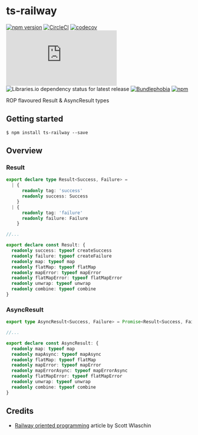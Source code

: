 # ts-railway

[![npm version](https://badge.fury.io/js/ts-railway.svg?t=1495378566925)](https://badge.fury.io/js/ts-railway)
[![CircleCI](https://circleci.com/gh/iyegoroff/ts-railway.svg?style=svg)](https://circleci.com/gh/iyegoroff/ts-railway)
[![codecov](https://codecov.io/gh/iyegoroff/ts-railway/branch/main/graph/badge.svg?t=1520230083925)](https://codecov.io/gh/iyegoroff/ts-railway)
[![Type Coverage](https://img.shields.io/badge/dynamic/json.svg?label=type-coverage&prefix=%E2%89%A5&suffix=%&query=$.typeCoverage.atLeast&uri=https%3A%2F%2Fraw.githubusercontent.com%2Fiyegoroff%2Fts-railway%2Fmain%2Fpackage.json)](https://github.com/plantain-00/type-coverage)
![Libraries.io dependency status for latest release](https://img.shields.io/librariesio/release/npm/ts-railway)
[![Bundlephobia](https://badgen.net/bundlephobia/minzip/ts-railway?label=minzip)](https://bundlephobia.com/package/ts-railway)
[![npm](https://img.shields.io/npm/l/ts-railway.svg?t=1495378566925)](https://www.npmjs.com/package/ts-railway)

<!-- [![Dependency Status](https://david-dm.org/iyegoroff/ts-railway.svg?t=1495378566925)](https://david-dm.org/iyegoroff/ts-railway)
[![devDependencies Status](https://david-dm.org/iyegoroff/ts-railway/dev-status.svg)](https://david-dm.org/iyegoroff/ts-railway?type=dev) -->

ROP flavoured Result & AsyncResult types

## Getting started

`$ npm install ts-railway --save`

## Overview

### Result

```typescript
export declare type Result<Success, Failure> =
  | {
      readonly tag: 'success'
      readonly success: Success
    }
  | {
      readonly tag: 'failure'
      readonly failure: Failure
    }

//...

export declare const Result: {
  readonly success: typeof createSuccess
  readonly failure: typeof createFailure
  readonly map: typeof map
  readonly flatMap: typeof flatMap
  readonly mapError: typeof mapError
  readonly flatMapError: typeof flatMapError
  readonly unwrap: typeof unwrap
  readonly combine: typeof combine
}
```

### AsyncResult

```typescript
export type AsyncResult<Success, Failure> = Promise<Result<Success, Failure>>

//...

export declare const AsyncResult: {
  readonly map: typeof map
  readonly mapAsync: typeof mapAsync
  readonly flatMap: typeof flatMap
  readonly mapError: typeof mapError
  readonly mapErrorAsync: typeof mapErrorAsync
  readonly flatMapError: typeof flatMapError
  readonly unwrap: typeof unwrap
  readonly combine: typeof combine
}
```

## Credits

- [Railway oriented programming](https://fsharpforfunandprofit.com/posts/recipe-part2/) article by Scott Wlaschin
